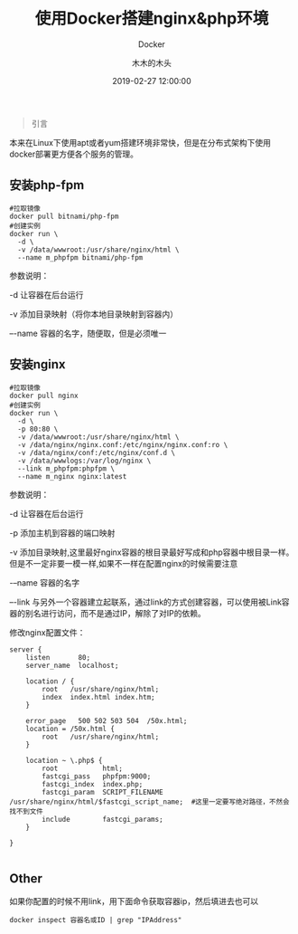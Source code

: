 ﻿---
layout:     post
title:      "使用Docker搭建nginx&php环境"
subtitle:   " Docker"
date:       2019-02-27 12:00:00
author:     "木木的木头"
header-img: "img/7.jpg"
catalog: true
tags:
    - Docker
---
> 引言

本来在Linux下使用apt或者yum搭建环境非常快，但是在分布式架构下使用docker部署更方便各个服务的管理。

## 安装php-fpm
```
#拉取镜像
docker pull bitnami/php-fpm
#创建实例
docker run \
  -d \
  -v /data/wwwroot:/usr/share/nginx/html \
  --name m_phpfpm bitnami/php-fpm
```


参数说明：

-d 让容器在后台运行

-v 添加目录映射（将你本地目录映射到容器内）

–-name 容器的名字，随便取，但是必须唯一


## 安装nginx

```
#拉取镜像
docker pull nginx
#创建实例
docker run \
  -d \
  -p 80:80 \
  -v /data/wwwroot:/usr/share/nginx/html \
  -v /data/nginx/nginx.conf:/etc/nginx/nginx.conf:ro \
  -v /data/nginx/conf:/etc/nginx/conf.d \
  -v /data/wwwlogs:/var/log/nginx \
  --link m_phpfpm:phpfpm \
  --name m_nginx nginx:latest
```

参数说明：

-d 让容器在后台运行

-p 添加主机到容器的端口映射

-v 添加目录映射,这里最好nginx容器的根目录最好写成和php容器中根目录一样。但是不一定非要一模一样,如果不一样在配置nginx的时候需要注意

-–name 容器的名字

–-link 与另外一个容器建立起联系，通过link的方式创建容器，可以使用被Link容器的别名进行访问，而不是通过IP，解除了对IP的依赖。

修改nginx配置文件：

```
server {
    listen       80;
    server_name  localhost;

    location / {
        root   /usr/share/nginx/html;
        index  index.html index.htm;
    }

    error_page   500 502 503 504  /50x.html;
    location = /50x.html {
        root   /usr/share/nginx/html;
    }

    location ~ \.php$ {
        root           html;
        fastcgi_pass   phpfpm:9000;
        fastcgi_index  index.php;
        fastcgi_param  SCRIPT_FILENAME /usr/share/nginx/html/$fastcgi_script_name;  #这里一定要写绝对路径，不然会找不到文件
        include        fastcgi_params;
    }

}


```


## Other

如果你配置的时候不用link，用下面命令获取容器ip，然后填进去也可以
```
docker inspect 容器名或ID | grep "IPAddress"
```